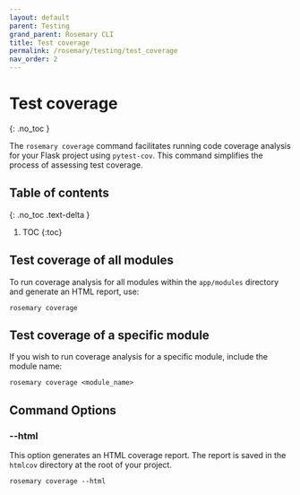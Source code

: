 ```yaml
---
layout: default
parent: Testing
grand_parent: Rosemary CLI
title: Test coverage
permalink: /rosemary/testing/test_coverage
nav_order: 2
---
```


# Test coverage
{: .no_toc }

The `rosemary coverage` command facilitates running code coverage analysis for your Flask project using `pytest-cov`. 
This command simplifies the process of assessing test coverage.

## Table of contents
{: .no_toc .text-delta }

1. TOC
{:toc}

## Test coverage of all modules

To run coverage analysis for all modules within the `app/modules` directory and generate an HTML report, use:

```
rosemary coverage
```

## Test coverage of a specific module

If you wish to run coverage analysis for a specific module, include the 
module name:

```
rosemary coverage <module_name> 
```

## Command Options

### **\--html**

This option generates an HTML coverage report. The report is saved in the `htmlcov` directory
at the root of your project.

```
rosemary coverage --html
```
